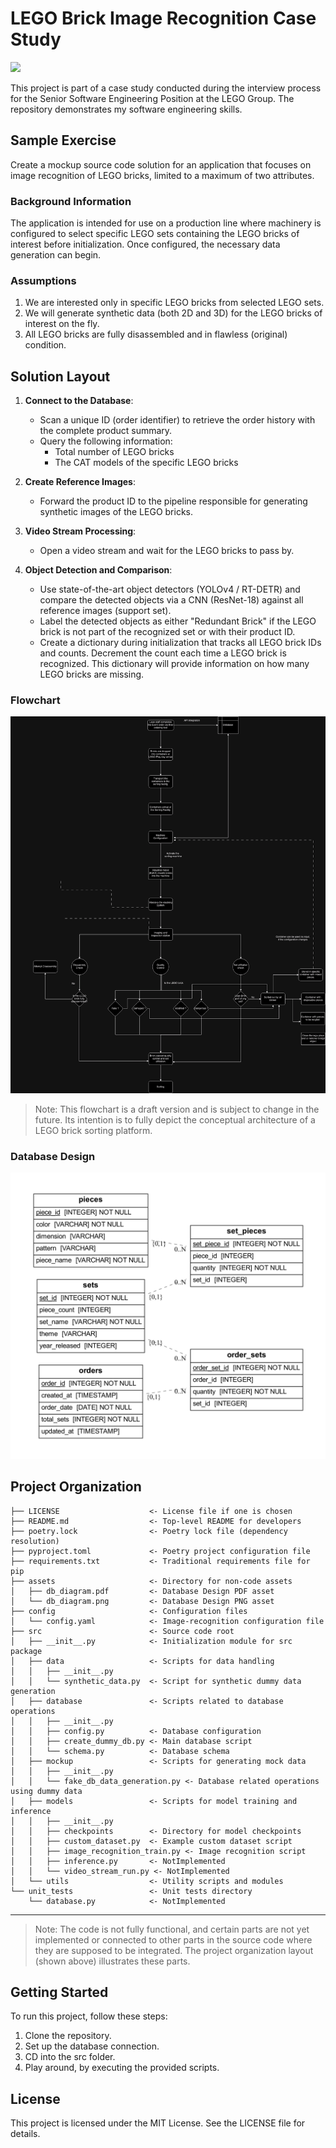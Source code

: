 # LEGO Brick Image Recognition Case Study

<a target="_blank" href="https://cookiecutter-data-science.drivendata.org/">
    <img src="https://img.shields.io/badge/CCDS-Project%20template-328F97?logo=cookiecutter" />
</a>

This project is part of a case study conducted during the interview process for the Senior Software Engineering Position at the LEGO Group. The repository demonstrates my software engineering skills.

## Sample Exercise

Create a mockup source code solution for an application that focuses on image recognition of LEGO bricks, limited to a maximum of two attributes.

### Background Information

The application is intended for use on a production line where machinery is configured to select specific LEGO sets containing the LEGO bricks of interest before initialization. Once configured, the necessary data generation can begin.

### Assumptions

1. We are interested only in specific LEGO bricks from selected LEGO sets.
2. We will generate synthetic data (both 2D and 3D) for the LEGO bricks of interest on the fly.
3. All LEGO bricks are fully disassembled and in flawless (original) condition.

## Solution Layout

1. **Connect to the Database**:
   - Scan a unique ID (order identifier) to retrieve the order history with the complete product summary.
   - Query the following information:
     - Total number of LEGO bricks
     - The CAT models of the specific LEGO bricks

2. **Create Reference Images**:
   - Forward the product ID to the pipeline responsible for generating synthetic images of the LEGO bricks.

3. **Video Stream Processing**:
   - Open a video stream and wait for the LEGO bricks to pass by.

4. **Object Detection and Comparison**:
   - Use state-of-the-art object detectors (YOLOv4 / RT-DETR) and compare the detected objects via a CNN (ResNet-18) against all reference images (support set).
   - Label the detected objects as either "Redundant Brick" if the LEGO brick is not part of the recognized set or with their product ID.
   - Create a dictionary during initialization that tracks all LEGO brick IDs and counts. Decrement the count each time a LEGO brick is recognized. This dictionary will provide information on how many LEGO bricks are missing.


### Flowchart

![LEGO Flowchart](/assets/Lego_Platform_Concept_Flowchart.png)

> Note: This flowchart is a draft version and is subject to change in the future. Its intention is to fully depict the conceptual architecture of a LEGO brick sorting platform.

### Database Design

![Database Design](/assets/db_diagram.png)


## Project Organization

```
├── LICENSE                    <- License file if one is chosen
├── README.md                  <- Top-level README for developers
├── poetry.lock                <- Poetry lock file (dependency resolution)
├── pyproject.toml             <- Poetry project configuration file
├── requirements.txt           <- Traditional requirements file for pip
├── assets                     <- Directory for non-code assets
│   ├── db_diagram.pdf         <- Database Design PDF asset
│   └── db_diagram.png         <- Database Design PNG asset
├── config                     <- Configuration files
│   └── config.yaml            <- Image-recognition configuration file
├── src                        <- Source code root
│   ├── __init__.py            <- Initialization module for src package
│   ├── data                   <- Scripts for data handling
│   │   ├── __init__.py
│   │   └── synthetic_data.py  <- Script for synthetic dummy data generation
│   ├── database               <- Scripts related to database operations
│   │   ├── __init__.py
│   │   ├── config.py          <- Database configuration
│   │   ├── create_dummy_db.py <- Main database script
│   │   └── schema.py          <- Database schema
│   ├── mockup                 <- Scripts for generating mock data
│   │   ├── __init__.py
│   │   └── fake_db_data_generation.py <- Database related operations using dummy data
│   ├── models                 <- Scripts for model training and inference
│   │   ├── __init__.py
│   │   ├── checkpoints        <- Directory for model checkpoints
│   │   ├── custom_dataset.py  <- Example custom dataset script
│   │   ├── image_recognition_train.py <- Image recognition script
│   │   ├── inference.py       <- NotImplemented
│   │   └── video_stream_run.py <- NotImplemented
│   └── utils                  <- Utility scripts and modules
└── unit_tests                 <- Unit tests directory
    └── database.py            <- NotImplemented

```

--------

> Note: The code is not fully functional, and certain parts are not yet implemented
> or connected to other parts in the source code where they are supposed to be integrated.
> The project organization layout (shown above) illustrates these parts.

## Getting Started

To run this project, follow these steps:

1. Clone the repository.
2. Set up the database connection.
3. CD into the src folder.
4. Play around, by executing the provided scripts.


## License

This project is licensed under the MIT License. See the LICENSE file for details.
